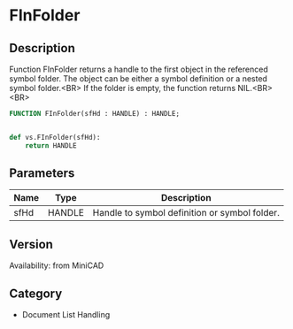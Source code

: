 # FInFolder

## Description
Function FInFolder returns a handle to the first object in the referenced symbol folder. The object can be either a symbol definition or a nested symbol folder.&lt;BR&gt;
If the folder is empty, the function returns NIL.&lt;BR&gt;
&lt;BR&gt;


```pascal
FUNCTION FInFolder(sfHd : HANDLE) : HANDLE;
```

```python

def vs.FInFolder(sfHd):
    return HANDLE
```

## Parameters
|Name|Type|Description|
|---|---|---|
|sfHd|HANDLE|Handle to symbol definition or symbol folder.|

## Version
Availability: from MiniCAD
## Category
* Document List Handling

